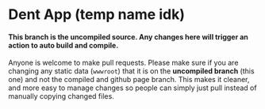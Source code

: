 # Dent App (temp name idk)

#### This branch is the uncompiled source. Any changes here will trigger an action to auto build and compile.
Anyone is welcome to make pull requests. Please make sure if you are changing any static data (`wwwroot`) that it is on the <b>uncompiled branch</b> (this one) and not the compiled and github page branch. This makes it cleaner, and more easy to manage changes so people can simply just pull instead of manually copying changed files.

